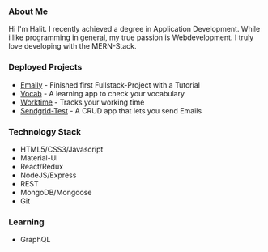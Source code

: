 <!--
### Hi there 👋


**halitfirat/halitfirat** is a ✨ _special_ ✨ repository because its `README.md` (this file) appears on your GitHub profile.

Here are some ideas to get you started:

- 🔭 I’m currently working on ...
- 🌱 I’m currently learning ...
- 👯 I’m looking to collaborate on ...
- 🤔 I’m looking for help with ...
- 💬 Ask me about ...
- 📫 How to reach me: ...
- 😄 Pronouns: ...
- ⚡ Fun fact: ...
-->

<h3>About Me</h3>

Hi I'm Halit. I recently achieved a degree in Application Development. While i like programming in general, my true passion is Webdevelopment. I truly love developing with the MERN-Stack. 

<h3>Deployed Projects</h3>

<ul>
  <li><a href="https://github.com/halitfirat/emaily" target="_blank">Emaily</a> - Finished first Fullstack-Project with a Tutorial</li>
  <li><a href="https://github.com/halitfirat/vocab" target="_blank">Vocab</a> - A learning app to check your vocabulary</li>
  <li><a href="https://github.com/halitfirat/worktime" target="_blank">Worktime</a> - Tracks your working time</li>
  <li><a href="https://github.com/halitfirat/sendgrid-test" target="_blank">Sendgrid-Test</a> - A CRUD app that lets you send Emails</li>
</ul>

<h3>Technology Stack</h3>

<ul>
  <li>HTML5/CSS3/Javascript</li>
  <li>Material-UI</li>
  <li>React/Redux</li>
  <li>NodeJS/Express</li>
  <li>REST</li>
  <li>MongoDB/Mongoose</li>
  <li>Git</li>
</ul>

<h3>Learning</h3>

<ul>
  <li>GraphQL</li>
</ul>


